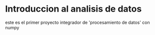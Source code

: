 # Introduccion al analisis de datos

este es el primer proyecto integrador de 'procesamiento de datos' con numpy
